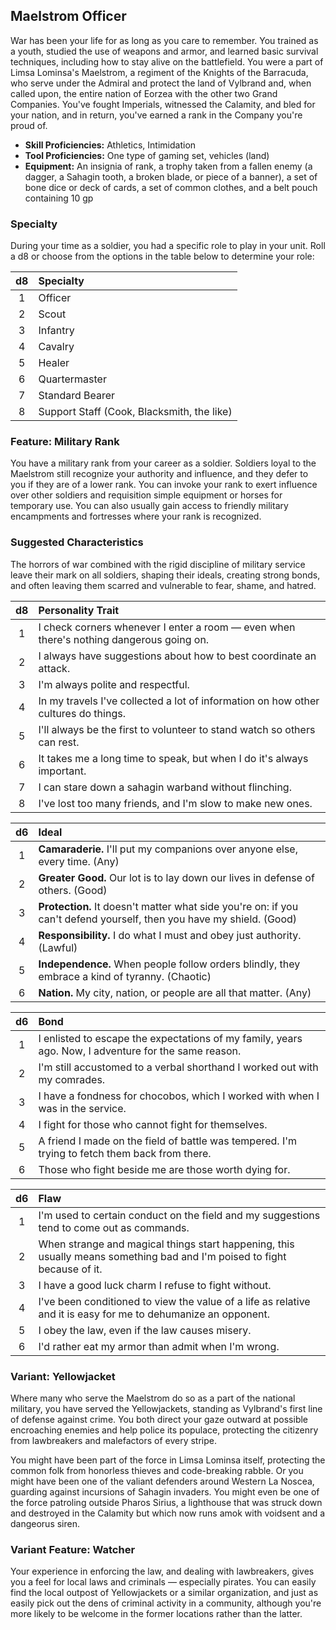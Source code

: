 ## Maelstrom Officer
War has been your life for as long as you care to remember. You trained as a youth, studied the use of weapons and armor, and learned basic survival techniques, including how to stay alive on the battlefield. You were a part of Limsa Lominsa's Maelstrom, a regiment of the Knights of the Barracuda, who serve under the Admiral and protect the land of Vylbrand and, when called upon, the entire nation of Eorzea with the other two Grand Companies. You've fought Imperials, witnessed the Calamity, and bled for your nation, and in return, you've earned a rank in the Company you're proud of.

- **Skill Proficiencies:** Athletics, Intimidation
- **Tool Proficiencies:** One type of gaming set, vehicles (land)
- **Equipment:** An insignia of rank, a trophy taken from a fallen enemy (a dagger, a Sahagin tooth, a broken blade, or piece of a banner), a set of bone dice or deck of cards, a set of common clothes, and a belt pouch containing 10 gp

### Specialty
During your time as a soldier, you had a specific role to play in your unit. Roll a d8 or choose from the options in the table below to determine your role:

| d8  | Specialty |
|:----:|:-----------|
|  1  | Officer  |
|  2  | Scout |
|  3  | Infantry |
|  4  | Cavalry  |
|  5  | Healer  |
|  6  | Quartermaster |
|  7  | Standard Bearer |
|  8  | Support Staff (Cook, Blacksmith, the like)  |

### Feature: Military Rank
You have a military rank from your career as a soldier. Soldiers loyal to the Maelstrom still recognize your authority and influence, and they defer to you if they are of a lower rank. You can invoke your rank to exert influence over other soldiers and requisition simple equipment or horses for temporary use. You can also usually gain access to friendly military encampments and fortresses where your rank is recognized.

### Suggested Characteristics
The horrors of war combined with the rigid discipline of military service leave their mark on all soldiers, shaping their ideals, creating strong bonds, and often leaving them scarred and vulnerable to fear, shame, and hatred.

| d8  | Personality Trait |
|:----:|:-----------|
|  1  | I check corners whenever I enter a room — even when there's nothing dangerous going on. |
|  2  | I always have suggestions about how to best coordinate an attack. |
|  3  | I'm always polite and respectful. |
|  4  | In my travels I've collected a lot of information on how other cultures do things. |
|  5  | I'll always be the first to volunteer to stand watch so others can rest. |
|  6  | It takes me a long time to speak, but when I do it's always important. |
|  7  | I can stare down a sahagin warband without flinching. |
|  8  | I've lost too many friends, and I'm slow to make new ones. |

| d6  | Ideal |
|:----:|:-----------|
|  1  | **Camaraderie.** I'll put my companions over anyone else, every time. (Any) |
|  2  | **Greater Good.** Our lot is to lay down our lives in defense of others. (Good) |
|  3  | **Protection.** It doesn't matter what side you're on: if you can't defend yourself, then you have my shield. (Good) |
|  4  | **Responsibility.** I do what I must and obey just authority. (Lawful) |
|  5  | **Independence.** When people follow orders blindly, they embrace a kind of tyranny. (Chaotic) |
|  6  | **Nation.** My city, nation, or people are all that matter. (Any) |

| d6  | Bond |
|:----:|:-----------|
|  1  | I enlisted to escape the expectations of my family, years ago. Now, I adventure for the same reason. |
|  2  | I'm still accustomed to a verbal shorthand I worked out with my comrades. |
|  3  | I have a fondness for chocobos, which I worked with when I was in the service. |
|  4  | I fight for those who cannot fight for themselves. |
|  5  | A friend I made on the field of battle was tempered. I'm trying to fetch them back from there. |
|  6  | Those who fight beside me are those worth dying for. |

| d6  | Flaw |
|:----:|:-----------|
|  1  | I'm used to certain conduct on the field and my suggestions tend to come out as commands. |
|  2  | When strange and magical things start happening, this usually means something bad and I'm poised to fight because of it. |
|  3  | I have a good luck charm I refuse to fight without. |
|  4  | I've been conditioned to view the value of a life as relative and it is easy for me to dehumanize an opponent. |
|  5  | I obey the law, even if the law causes misery. |
|  6  | I'd rather eat my armor than admit when I'm wrong. |

### Variant: Yellowjacket
Where many who serve the Maelstrom do so as a part of the national military, you have served the Yellowjackets, standing as Vylbrand's first line of defense against crime. You both direct your gaze outward at possible encroaching enemies and help police its populace, protecting the citizenry from lawbreakers and malefactors of every stripe.

You might have been part of the force in Limsa Lominsa itself, protecting the common folk from honorless thieves and code-breaking rabble. Or you might have been one of the valiant defenders around Western La Noscea, guarding against incursions of Sahagin invaders. You might even be one of the force patroling outside Pharos Sirius, a lighthouse that was struck down and destroyed in the Calamity but which now runs amok with voidsent and a dangeorus siren.

### Variant Feature: Watcher
Your experience in enforcing the law, and dealing with lawbreakers, gives you a feel for local laws and criminals — especially pirates. You can easily find the local outpost of Yellowjackets or a similar organization, and just as easily pick out the dens of criminal activity in a community, although you're more likely to be welcome in the former locations rather than the latter.